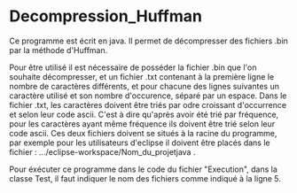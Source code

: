 # Decompression_Huffman
Ce programme est écrit en java.
Il permet de décompresser des fichiers .bin par la méthode d'Huffman.

Pour être utilisé il est nécessaire de posséder la fichier .bin que l'on souhaite décompresser, et un fichier .txt contenant à la première ligne le nombre de caractères différents, et pour chacune des lignes suivantes un caractère utilisé et son nombre d'occurence, séparé par un espace. Dans le fichier .txt, les caractères doivent être triés par odre croissant d'occurrence et selon leur code ascii. C'est à dire qu'après avoir été trié par fréquence, pour les caractères ayant même fréquence ils doivent être trié selon leur code ascii.
Ces deux fichiers doivent se situés à la racine du programme, par exemple pour les utilisateurs d'eclipse il doivent être placés dans le fichier : .../eclipse-workspace/Nom_du_projetjava .

Pour éxécuter ce programme dans le code du fichier "Execution", dans la classe Test, il faut indiquer le nom des fichiers comme indiqué à la ligne 5.
